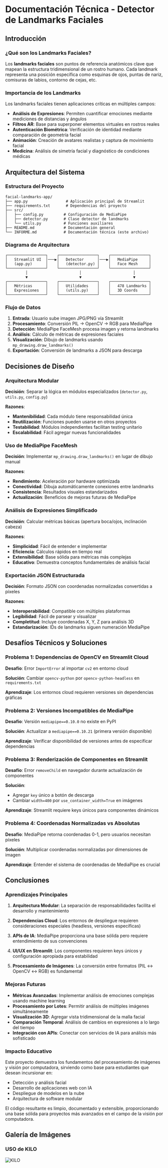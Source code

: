 # Documentación Técnica - Detector de Landmarks Faciales

## Introducción

### ¿Qué son los Landmarks Faciales?

Los **landmarks faciales** son puntos de referencia anatómicos clave que mapean la estructura tridimensional de un rostro humano. Cada landmark representa una posición específica como esquinas de ojos, puntas de nariz, comisuras de labios, contorno de cejas, etc.

### Importancia de los Landmarks

Los landmarks faciales tienen aplicaciones críticas en múltiples campos:

- **Análisis de Expresiones**: Permiten cuantificar emociones mediante mediciones de distancias y ángulos
- **Filtros AR**: Base para superponer elementos virtuales en rostros reales
- **Autenticación Biométrica**: Verificación de identidad mediante comparación de geometría facial
- **Animación**: Creación de avatares realistas y captura de movimiento facial
- **Medicina**: Análisis de simetría facial y diagnóstico de condiciones médicas

## Arquitectura del Sistema

### Estructura del Proyecto

```
facial-landmarks-app/
├── app.py                 # Aplicación principal de Streamlit
├── requirements.txt       # Dependencias del proyecto
├── src/
│   ├── config.py         # Configuración de MediaPipe
│   ├── detector.py       # Clase detector de landmarks
│   └── utils.py          # Funciones auxiliares
├── README.md             # Documentación general
└── INFORME.md            # Documentación técnica (este archivo)
```

### Diagrama de Arquitectura

```
┌─────────────────┐    ┌─────────────────┐    ┌─────────────────┐
│   Streamlit UI  │───▶│   Detector      │───▶│   MediaPipe     │
│   (app.py)      │    │   (detector.py) │    │   Face Mesh     │
└─────────────────┘    └─────────────────┘    └─────────────────┘
         │                       │                       │
         ▼                       ▼                       ▼
┌─────────────────┐    ┌─────────────────┐    ┌─────────────────┐
│   Métricas      │    │   Utilidades    │    │   478 Landmarks │
│   Expresiones   │    │   (utils.py)    │    │   3D Coords     │
└─────────────────┘    └─────────────────┘    └─────────────────┘
```

### Flujo de Datos

1. **Entrada**: Usuario sube imagen JPG/PNG vía Streamlit
2. **Procesamiento**: Conversión PIL → OpenCV → RGB para MediaPipe
3. **Detección**: MediaPipe FaceMesh procesa imagen y retorna landmarks
4. **Análisis**: Cálculo de métricas de expresiones faciales
5. **Visualización**: Dibujo de landmarks usando `mp_drawing.draw_landmarks()`
6. **Exportación**: Conversión de landmarks a JSON para descarga

## Decisiones de Diseño

### Arquitectura Modular

**Decisión**: Separar la lógica en módulos especializados (`detector.py`, `utils.py`, `config.py`)

**Razones**:
- **Mantenibilidad**: Cada módulo tiene responsabilidad única
- **Reutilización**: Funciones pueden usarse en otros proyectos
- **Testabilidad**: Módulos independientes facilitan testing unitario
- **Escalabilidad**: Fácil agregar nuevas funcionalidades

### Uso de MediaPipe FaceMesh

**Decisión**: Implementar `mp_drawing.draw_landmarks()` en lugar de dibujo manual

**Razones**:
- **Rendimiento**: Aceleración por hardware optimizada
- **Conectividad**: Dibuja automáticamente conexiones entre landmarks
- **Consistencia**: Resultados visuales estandarizados
- **Actualización**: Beneficios de mejoras futuras de MediaPipe

### Análisis de Expresiones Simplificado

**Decisión**: Calcular métricas básicas (apertura boca/ojos, inclinación cabeza)

**Razones**:
- **Simplicidad**: Fácil de entender e implementar
- **Eficiencia**: Cálculos rápidos en tiempo real
- **Extensibilidad**: Base sólida para métricas más complejas
- **Educativo**: Demuestra conceptos fundamentales de análisis facial

### Exportación JSON Estructurada

**Decisión**: Formato JSON con coordenadas normalizadas convertidas a píxeles

**Razones**:
- **Interoperabilidad**: Compatible con múltiples plataformas
- **Legibilidad**: Fácil de parsear y visualizar
- **Completitud**: Incluye coordenadas X, Y, Z para análisis 3D
- **Estandarización**: IDs de landmarks siguen numeración MediaPipe

## Desafíos Técnicos y Soluciones

### Problema 1: Dependencias de OpenCV en Streamlit Cloud

**Desafío**: Error `ImportError` al importar `cv2` en entorno cloud

**Solución**: Cambiar `opencv-python` por `opencv-python-headless` en `requirements.txt`

**Aprendizaje**: Los entornos cloud requieren versiones sin dependencias gráficas

### Problema 2: Versiones Incompatibles de MediaPipe

**Desafío**: Versión `mediapipe==0.10.0` no existe en PyPI

**Solución**: Actualizar a `mediapipe==0.10.21` (primera versión disponible)

**Aprendizaje**: Verificar disponibilidad de versiones antes de especificar dependencias

### Problema 3: Renderización de Componentes en Streamlit

**Desafío**: Error `removeChild` en navegador durante actualización de componentes

**Solución**:
- Agregar `key` único a botón de descarga
- Cambiar `width=400` por `use_container_width=True` en imágenes

**Aprendizaje**: Streamlit requiere keys únicos para componentes dinámicos

### Problema 4: Coordenadas Normalizadas vs Absolutas

**Desafío**: MediaPipe retorna coordenadas 0-1, pero usuarios necesitan píxeles

**Solución**: Multiplicar coordenadas normalizadas por dimensiones de imagen

**Aprendizaje**: Entender el sistema de coordenadas de MediaPipe es crucial

## Conclusiones

### Aprendizajes Principales

1. **Arquitectura Modular**: La separación de responsabilidades facilita el desarrollo y mantenimiento

2. **Dependencias Cloud**: Los entornos de despliegue requieren consideraciones especiales (headless, versiones específicas)

3. **APIs de IA**: MediaPipe proporciona una base sólida pero requiere entendimiento de sus convenciones

4. **UI/UX en Streamlit**: Los componentes requieren keys únicos y configuración apropiada para estabilidad

5. **Procesamiento de Imágenes**: La conversión entre formatos (PIL ↔ OpenCV ↔ RGB) es fundamental

### Mejoras Futuras

- **Métricas Avanzadas**: Implementar análisis de emociones complejas usando machine learning
- **Procesamiento por Lotes**: Permitir análisis de múltiples imágenes simultáneamente
- **Visualización 3D**: Agregar vista tridimensional de la malla facial
- **Comparación Temporal**: Análisis de cambios en expresiones a lo largo del tiempo
- **Integración con APIs**: Conectar con servicios de IA para análisis más sofisticado

### Impacto Educativo

Este proyecto demuestra los fundamentos del procesamiento de imágenes y visión por computadora, sirviendo como base para estudiantes que desean incursionar en:

- Detección y análisis facial
- Desarrollo de aplicaciones web con IA
- Despliegue de modelos en la nube
- Arquitectura de software modular

El código resultante es limpio, documentado y extensible, proporcionando una base sólida para proyectos más avanzados en el campo de la visión por computadora.

## Galería de Imágenes

### USO de KILO
![KILO](docs/kilo.jpg)
